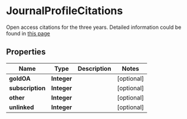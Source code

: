 

# JournalProfileCitations

Open access citations for the three years. Detailed information could be found in [this page](http://jcr.help.clarivate.com/Content/open-access.htm)

## Properties

Name | Type | Description | Notes
------------ | ------------- | ------------- | -------------
**goldOA** | **Integer** |  |  [optional]
**subscription** | **Integer** |  |  [optional]
**other** | **Integer** |  |  [optional]
**unlinked** | **Integer** |  |  [optional]



